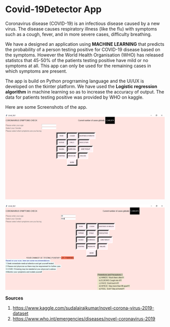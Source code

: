 # Covid-19Detector App

Coronavirus disease (COVID-19) is an infectious disease caused by a new virus.
The disease causes respiratory illness (like the flu) with symptoms such as a cough, fever, and in more severe cases, difficulty breathing.

We have a designed an application using **MACHINE LEARNING** that predicts the probability of a person testing positive for COVID-19 disease based on the symptoms. However the World Health Organisation (WHO) has released statistcs that 45-50% of the patients testing positive have mild or no symptoms at all.
This app can only be used for the remaining cases in which symptoms are present.

The app is build on Python progrraming language and the UI/UX is developed on the tkinter platform. We have used the **Logistic regression algorithm** in machine learning so as to increase the accuracy of output. The data for patients testing positive was provided by WHO on kaggle.

Here are some Screenshots of the app.

![Screenshot_1](https://raw.githubusercontent.com/Nimish-Jain/Covid-19Detector/master/CovidSS_1.png)

![Screenshot_2](https://raw.githubusercontent.com/Nimish-Jain/Covid-19Detector/master/CovidSS_2.png)

**Sources**
1. https://www.kaggle.com/sudalairajkumar/novel-corona-virus-2019-dataset
2. https://www.who.int/emergencies/diseases/novel-coronavirus-2019
